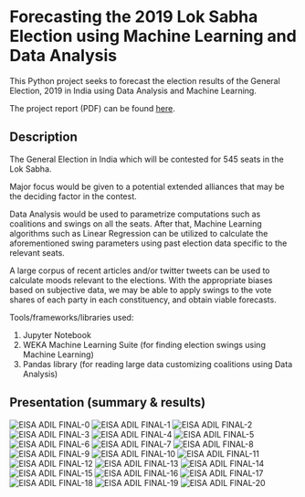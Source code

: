 # Forecasting the 2019 Lok Sabha Election using Machine Learning and Data Analysis

This Python project seeks to forecast the election results of the General Election, 2019 in India using Data Analysis and Machine Learning. 

The project report (PDF) can be found [here](https://github.com/eisaadil/ElectionPrediction/files/3603264/ForecastingElectionUsingMachineLearningAndDataAnalysis.pdf).

## Description

The General Election in India which will be contested for 545 seats in the Lok Sabha. 

Major focus would be given to a potential extended alliances that may be the deciding factor in the contest. 

Data Analysis would be used to parametrize computations such as coalitions and swings on all the seats. After that, Machine Learning algorithms such as Linear Regression can be utilized to calculate the aforementioned swing parameters using past election data specific to the relevant seats.

A large corpus of recent articles and/or twitter tweets can be used to calculate moods relevant to the elections. With the appropriate biases based on subjective data, we may be able to apply swings to the vote shares of each party in each constituency, and obtain viable forecasts.

Tools/frameworks/libraries used:
1) Jupyter Notebook
2) WEKA Machine Learning Suite (for finding election swings using Machine Learning)
3) Pandas library (for reading large data customizing coalitions using Data Analysis)

## Presentation (summary & results)

![EISA ADIL FINAL-0](https://user-images.githubusercontent.com/4246528/64746257-f16d3000-d4d8-11e9-914b-7ea154e5835c.jpg)
![EISA ADIL FINAL-1](https://user-images.githubusercontent.com/4246528/64746258-f16d3000-d4d8-11e9-8626-f9b2ce5c44b9.jpg)
![EISA ADIL FINAL-2](https://user-images.githubusercontent.com/4246528/64746259-f16d3000-d4d8-11e9-97f0-a0e3476a59e8.jpg)
![EISA ADIL FINAL-3](https://user-images.githubusercontent.com/4246528/64746260-f205c680-d4d8-11e9-9e68-2e73bc59b50d.jpg)
![EISA ADIL FINAL-4](https://user-images.githubusercontent.com/4246528/64746261-f205c680-d4d8-11e9-945c-3167097ab4c4.jpg)
![EISA ADIL FINAL-5](https://user-images.githubusercontent.com/4246528/64746262-f205c680-d4d8-11e9-9e60-a523c750414c.jpg)
![EISA ADIL FINAL-6](https://user-images.githubusercontent.com/4246528/64746263-f205c680-d4d8-11e9-9941-1f206f84e491.jpg)
![EISA ADIL FINAL-7](https://user-images.githubusercontent.com/4246528/64746265-f205c680-d4d8-11e9-9ccb-3de20e34c9c8.jpg)
![EISA ADIL FINAL-8](https://user-images.githubusercontent.com/4246528/64746266-f205c680-d4d8-11e9-8b51-10bcbec82a5f.jpg)
![EISA ADIL FINAL-9](https://user-images.githubusercontent.com/4246528/64746267-f205c680-d4d8-11e9-983b-bb5fcdb5086e.jpg)
![EISA ADIL FINAL-10](https://user-images.githubusercontent.com/4246528/64746268-f205c680-d4d8-11e9-82c9-133c3056676c.jpg)
![EISA ADIL FINAL-11](https://user-images.githubusercontent.com/4246528/64746269-f205c680-d4d8-11e9-99f7-dc5da900d4db.jpg)
![EISA ADIL FINAL-12](https://user-images.githubusercontent.com/4246528/64746270-f205c680-d4d8-11e9-8e5c-294a0a31a73b.jpg)
![EISA ADIL FINAL-13](https://user-images.githubusercontent.com/4246528/64746271-f205c680-d4d8-11e9-8bec-8ac8a07f1ac5.jpg)
![EISA ADIL FINAL-14](https://user-images.githubusercontent.com/4246528/64746272-f29e5d00-d4d8-11e9-9370-712b2b874653.jpg)
![EISA ADIL FINAL-15](https://user-images.githubusercontent.com/4246528/64746273-f29e5d00-d4d8-11e9-8a33-a2545fe513c8.jpg)
![EISA ADIL FINAL-16](https://user-images.githubusercontent.com/4246528/64746274-f29e5d00-d4d8-11e9-8983-c004df20e3e7.jpg)
![EISA ADIL FINAL-17](https://user-images.githubusercontent.com/4246528/64746275-f29e5d00-d4d8-11e9-86c2-85087fc8fd97.jpg)
![EISA ADIL FINAL-18](https://user-images.githubusercontent.com/4246528/64746276-f29e5d00-d4d8-11e9-99ed-ff52916ee36f.jpg)
![EISA ADIL FINAL-19](https://user-images.githubusercontent.com/4246528/64746277-f29e5d00-d4d8-11e9-9f36-d74cdfca4f32.jpg)
![EISA ADIL FINAL-20](https://user-images.githubusercontent.com/4246528/64746278-f29e5d00-d4d8-11e9-8284-dd33dcf64f27.jpg)


